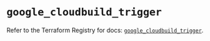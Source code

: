 # `google_cloudbuild_trigger`

Refer to the Terraform Registry for docs: [`google_cloudbuild_trigger`](https://registry.terraform.io/providers/hashicorp/google-beta/6.40.0/docs/resources/google_cloudbuild_trigger).
